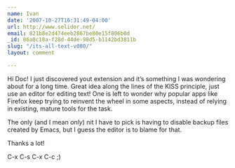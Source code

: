 ```yaml
---
name: Ivan
date: '2007-10-27T16:31:49-04:00'
url: http://www.selidor.net/
email: 821b8e2d474eeb2867be80e15f806b0d
_id: 86a8c18a-f28d-44de-98d5-b1142bd3811b
slug: "/its-all-text-v080/"
layout: comment

---
```


Hi Doc! I just discovered yout extension and it’s something I was wondering about for a long time. Great idea along the lines of the KISS principle, just use an editor for editing text! One is left to wonder why popular apps like Firefox keep trying to reinvent the wheel in some aspects, instead of relying in existing, mature tools for the task.

The only (and I mean *only*) nit I have to pick is having to disable backup files created by Emacs, but I guess the editor is to blame for that.

Thanks a lot!

C-x C-s
C-x C-c ;)
